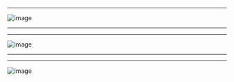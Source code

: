 ****
![image](https://github.com/user-attachments/assets/6b46060b-c5a0-4191-aaa1-8c18bee88a6d)
********
********

![image](https://github.com/user-attachments/assets/59d45ed3-1e1e-40ad-806e-0e44c3304594)
********
********
![image](https://github.com/user-attachments/assets/d2b20d4b-4861-48d9-b321-24d84256d236)

